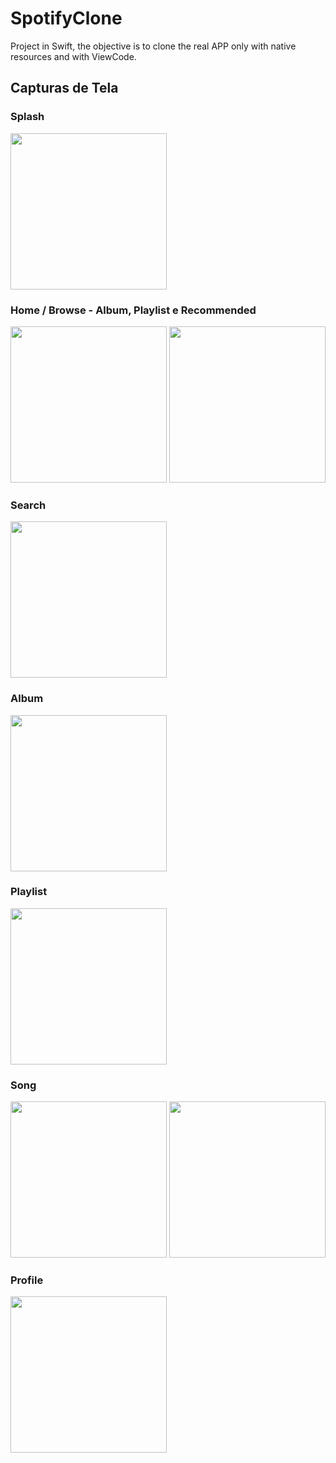 # SpotifyClone

Project in Swift, the objective is to clone the real APP only with native resources and with ViewCode.

## Capturas de Tela

### Splash

<img src="Screenshots/Splash.png" width="250">

### Home / Browse - Album, Playlist e Recommended

<img src="Screenshots/Home_1.png" width="250"> <img src="Screenshots/Home_2.png" width="250">

### Search

<img src="Screenshots/Search.png" width="250">

### Album

<img src="Screenshots/Album.png" width="250">

### Playlist

<img src="Screenshots/Playlist.png" width="250">

### Song

<img src="Screenshots/Song.png" width="250"> <img src="Screenshots/Song_share.png" width="250">

### Profile

<img src="Screenshots/Profile.png" width="250">
